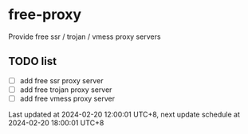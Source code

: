 
# free-proxy
Provide free ssr / trojan / vmess proxy servers


## TODO list
- [ ] add free ssr proxy server
- [ ] add free trojan proxy server
- [ ] add free vmess proxy server

Last updated at 2024-02-20 12:00:01 UTC+8, next update schedule at 2024-02-20 18:00:01 UTC+8

